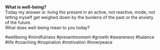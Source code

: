 **What is well-being?**  
Today my answer is: living the present in an active, not reactive, mode; not letting myself get weighed down by the burdens of the past or the anxiety of the future.  
What does well-being mean to you today?  
  
\#wellbeing #mindfulness #presentmoment #growth #awareness #balance #life #coaching #inspiration #motivation #innerpeace
